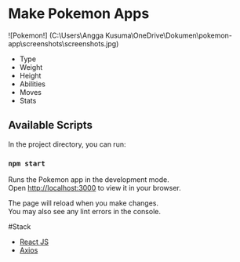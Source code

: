 # Make Pokemon Apps 

![Pokemon!] (C:\Users\Angga Kusuma\OneDrive\Dokumen\pokemon-app\screenshots\screenshots.jpg)
- Type
- Weight
- Height
- Abilities
- Moves
- Stats

## Available Scripts

In the project directory, you can run:

### `npm start`

Runs the Pokemon app in the development mode.\
Open [http://localhost:3000](http://localhost:3000) to view it in your browser.

The page will reload when you make changes.\
You may also see any lint errors in the console.


#Stack
- [React JS](https://reactjs.org)
- [Axios](https://axios-http.com/docs/intro)

